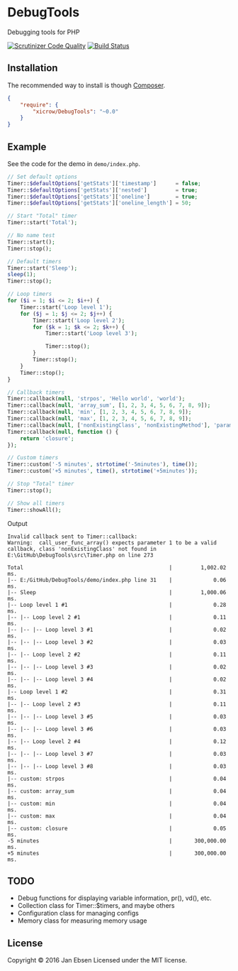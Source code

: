 # DebugTools
Debugging tools for PHP

[![Scrutinizer Code Quality](https://scrutinizer-ci.com/g/xicrow/DebugTools/badges/quality-score.png?b=master)](https://scrutinizer-ci.com/g/xicrow/DebugTools/?branch=master)
[![Build Status](https://scrutinizer-ci.com/g/xicrow/DebugTools/badges/build.png?b=master)](https://scrutinizer-ci.com/g/xicrow/DebugTools/build-status/master)

## Installation
The recommended way to install is though [Composer](https://getcomposer.org/).
```JSON
{
    "require": {
        "xicrow/DebugTools": "~0.0"
    }
}
```

## Example
See the code for the demo in `demo/index.php`.

```PHP
// Set default options
Timer::$defaultOptions['getStats']['timestamp']      = false;
Timer::$defaultOptions['getStats']['nested']         = true;
Timer::$defaultOptions['getStats']['oneline']        = true;
Timer::$defaultOptions['getStats']['oneline_length'] = 50;

// Start "Total" timer
Timer::start('Total');

// No name test
Timer::start();
Timer::stop();

// Default timers
Timer::start('Sleep');
sleep(1);
Timer::stop();

// Loop timers
for ($i = 1; $i <= 2; $i++) {
    Timer::start('Loop level 1');
    for ($j = 1; $j <= 2; $j++) {
        Timer::start('Loop level 2');
        for ($k = 1; $k <= 2; $k++) {
            Timer::start('Loop level 3');

            Timer::stop();
        }
        Timer::stop();
    }
    Timer::stop();
}

// Callback timers
Timer::callback(null, 'strpos', 'Hello world', 'world');
Timer::callback(null, 'array_sum', [1, 2, 3, 4, 5, 6, 7, 8, 9]);
Timer::callback(null, 'min', [1, 2, 3, 4, 5, 6, 7, 8, 9]);
Timer::callback(null, 'max', [1, 2, 3, 4, 5, 6, 7, 8, 9]);
Timer::callback(null, ['nonExistingClass', 'nonExistingMethod'], 'param1', 'param2');
Timer::callback(null, function () {
    return 'closure';
});

// Custom timers
Timer::custom('-5 minutes', strtotime('-5minutes'), time());
Timer::custom('+5 minutes', time(), strtotime('+5minutes'));

// Stop "Total" timer
Timer::stop();

// Show all timers
Timer::showAll();
```

Output
```
Invalid callback sent to Timer::callback:
Warning:  call_user_func_array() expects parameter 1 to be a valid callback, class 'nonExistingClass' not found in E:\GitHub\DebugTools\src\Timer.php on line 273

Total                                              |         1,002.02 ms.
|-- E:/GitHub/DebugTools/demo/index.php line 31    |             0.06 ms.
|-- Sleep                                          |         1,000.06 ms.
|-- Loop level 1 #1                                |             0.28 ms.
|-- |-- Loop level 2 #1                            |             0.11 ms.
|-- |-- |-- Loop level 3 #1                        |             0.02 ms.
|-- |-- |-- Loop level 3 #2                        |             0.03 ms.
|-- |-- Loop level 2 #2                            |             0.11 ms.
|-- |-- |-- Loop level 3 #3                        |             0.02 ms.
|-- |-- |-- Loop level 3 #4                        |             0.02 ms.
|-- Loop level 1 #2                                |             0.31 ms.
|-- |-- Loop level 2 #3                            |             0.11 ms.
|-- |-- |-- Loop level 3 #5                        |             0.03 ms.
|-- |-- |-- Loop level 3 #6                        |             0.03 ms.
|-- |-- Loop level 2 #4                            |             0.12 ms.
|-- |-- |-- Loop level 3 #7                        |             0.03 ms.
|-- |-- |-- Loop level 3 #8                        |             0.03 ms.
|-- custom: strpos                                 |             0.04 ms.
|-- custom: array_sum                              |             0.04 ms.
|-- custom: min                                    |             0.04 ms.
|-- custom: max                                    |             0.04 ms.
|-- custom: closure                                |             0.05 ms.
-5 minutes                                         |       300,000.00 ms.
+5 minutes                                         |       300,000.00 ms.
```

## TODO
- Debug functions for displaying variable information, pr(), vd(), etc.
- Collection class for Timer::$timers, and maybe others
- Configuration class for managing configs
- Memory class for measuring memory usage

## License
Copyright &copy; 2016 Jan Ebsen
Licensed under the MIT license.
